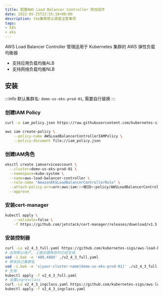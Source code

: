 ```yaml
---
title: 配置AWS Load Balancer Controller 附加组件
date: 2022-05-25T22:55:18+08:00
description: tke集群禁止调度注意事项
tags:
- k8s
- eks
---
```


AWS Load Balancer Controller 管理适用于 Kubernetes 集群的 AWS 弹性负载均衡器

<!-- truncate -->

- 支持应用负载均衡ALB
- 支持网络负载均衡NLB

## 安装

:::info
默认集群名: `demo-us-eks-prod-01`, 需要自行替换
:::

### 创建IAM Policy

```bash
curl -o iam_policy.json https://raw.githubusercontent.com/kubernetes-sigs/aws-load-balancer-controller/v2.4.3/docs/install/iam_policy.json

aws iam create-policy \
    --policy-name AWSLoadBalancerControllerIAMPolicy \
    --policy-document file://iam_policy.json
```

### 创建IAM角色

```bash
eksctl create iamserviceaccount \
  --cluster=demo-us-eks-prod-01 \
  --namespace=kube-system \
  --name=aws-load-balancer-controller \
  --role-name "AmazonEKSLoadBalancerControllerRole" \
  --attach-policy-arn=arn:aws:iam::<根ID>:policy/AWSLoadBalancerControllerIAMPolicy \
  --approve
```

### 安装cert-manager

```bash
kubectl apply \
    --validate=false \
    -f https://github.com/jetstack/cert-manager/releases/download/v1.5.4/cert-manager.yaml
```

### 安装控制器

```bash
curl -Lo v2_4_3_full.yaml https://github.com/kubernetes-sigs/aws-load-balancer-controller/releases/download/v2.4.3/v2_4_3_full.yaml
# 去除默认账户, 上面创建角色时已经生成
sed -i.bak -e '480,488d' ./v2_4_3_full.yaml
# 修改自己集群名
sed -i.bak -e 's|your-cluster-name|demo-us-eks-prod-01|' ./v2_4_3_full.yaml
# 生效
kubectl apply -f v2_4_3_full.yaml
# 设置ingresclass
curl -Lo v2_4_3_ingclass.yaml https://github.com/kubernetes-sigs/aws-load-balancer-controller/releases/download/v2.4.3/v2_4_3_ingclass.yaml
kubectl apply -f v2_4_3_ingclass.yaml
```
